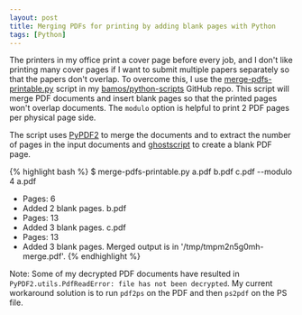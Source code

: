 ```yaml
---
layout: post
title: Merging PDFs for printing by adding blank pages with Python
tags: [Python]
---
```


The printers in my office print a cover page before every job,
and I don't like printing many cover pages if I want to submit
multiple papers separately so that the papers don't overlap.
To overcome this, I use the [merge-pdfs-printable.py][merge-pdfs-printable]
script in my [bamos/python-scripts][python-scripts] GitHub repo.
This script will merge PDF documents and insert blank pages
so that the printed pages won't overlap documents.
The `modulo` option is helpful to print 2 PDF pages per physical
page side.

The script uses [PyPDF2][pypdf2] to merge the documents
and to extract the number of pages
in the input documents and [ghostscript][gs]
to create a blank PDF page.

{% highlight bash %}
$ merge-pdfs-printable.py a.pdf b.pdf c.pdf --modulo 4
a.pdf
 + Pages: 6
 + Added 2 blank pages.
b.pdf
 + Pages: 13
 + Added 3 blank pages.
c.pdf
 + Pages: 13
 + Added 3 blank pages.
Merged output is in '/tmp/tmpm2n5g0mh-merge.pdf'.
{% endhighlight %}

Note: Some of my decrypted PDF documents have resulted in
`PyPDF2.utils.PdfReadError: file has not been decrypted`.
My current workaround solution is to run `pdf2ps` on
the PDF and then `ps2pdf` on the PS file.

[gs]: http://www.ghostscript.com/doc/current/Use.htm
[pypdf2]: https://github.com/mstamy2/PyPDF2
[python-scripts]: https://github.com/bamos/python-scripts
[merge-pdfs-printable]: https://github.com/bamos/python-scripts/blob/master/python3/merge-pdfs-printable.py
